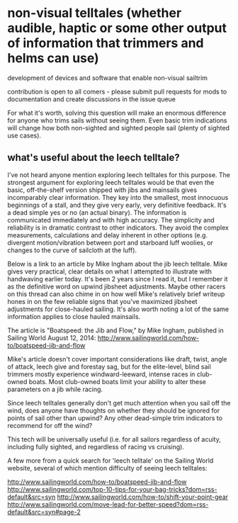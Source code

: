 # non-visual telltales (whether audible, haptic or some other output of information that trimmers and helms can use)
development of devices and software that enable non-visual sailtrim

contribution is open to all comers - please submit pull requests for mods to documentation and create discussions in the issue queue

For what it's worth, solving this question will make an enormous difference for anyone who trims sails without seeing them. Even basic trim indications will change how both non-sighted and sighted people sail (plenty of sighted use cases).

## what's useful about the leech telltale?

I've not heard anyone mention exploring leech telltales for this purpose. The strongest argument for exploring leech telltales would be that even the basic, off-the-shelf version shipped with jibs and mainsails gives incomparably clear information. They key into the smallest, most innocuous beginnings of a stall, and they give very early, very definitive feedback. It's a dead simple yes or no (an actual binary). The information is communicated immediately and with high accuracy. The simplicity and reliability is in dramatic contrast to other indicators. They avoid the complex measurements, calculations and delay inherent in other options (e.g. divergent motion/vibration between port and starboard luff woolies, or changes to the curve of sailcloth at the luff).

Below is a link to an article by Mike Ingham about the jib leech telltale. Mike gives very practical, clear details on what I attempted to illustrate with handwaving earlier today. It's been 2 years since I read it, but I remember it as the definitive word on upwind jibsheet adjustments. Maybe other racers on this thread can also chime in on how well Mike's relatively brief writeup hones in on the few reliable signs that you've maximized jibsheet adjustments for close-hauled sailing. It's also worth noting a lot of the same information applies to close hauled mainsails.

The article is "Boatspeed: the Jib and Flow," by Mike Ingham, published in Sailing World August 12, 2014: http://www.sailingworld.com/how-to/boatspeed-jib-and-flow

Mike's article doesn't cover important considerations like draft, twist, angle of attack, leech give and forestay sag, but for the elite-level, blind sail trimmers mostly experience windward-leeward, intense races in club-owned boats. Most club-owned boats limit your ability to alter these parameters on a jib while racing. 

Since leech telltales generally don't get much attention when you sail off the wind, does anyone have thoughts on whether they should be ignored for points of sail other than upwind? Any other dead-simple trim indicators to recommend for off the wind?

This tech will be universally useful (i.e. for all sailors regardless of acuity, including fully sighted, and regardless of racing vs cruising).

A few more from a quick search for 'leech telltale' on the Sailing World website, several of which mention difficulty of seeing leech telltales:

http://www.sailingworld.com/how-to/boatspeed-jib-and-flow
http://www.sailingworld.com/top-10-tips-for-your-bag-tricks?dom=rss-default&src=syn
http://www.sailingworld.com/how-to/shift-your-point-gear
http://www.sailingworld.com/move-lead-for-better-speed?dom=rss-default&src=syn#page-2
